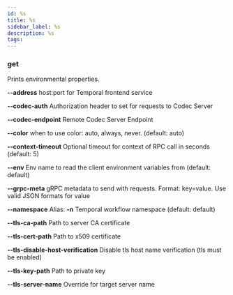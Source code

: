 ```yaml
---
id: %s
title: %s
sidebar_label: %s
description: %s
tags:
---
```


### get

Prints environmental properties.

**--address**
host:port for Temporal frontend service

**--codec-auth**
Authorization header to set for requests to Codec Server

**--codec-endpoint**
Remote Codec Server Endpoint

**--color**
when to use color: auto, always, never. (default: auto)

**--context-timeout**
Optional timeout for context of RPC call in seconds (default: 5)

**--env**
Env name to read the client environment variables from (default: default)

**--grpc-meta**
gRPC metadata to send with requests. Format: key=value. Use valid JSON formats for value

**--namespace**
Alias: **-n**
Temporal workflow namespace (default: default)

**--tls-ca-path**
Path to server CA certificate

**--tls-cert-path**
Path to x509 certificate

**--tls-disable-host-verification**
Disable tls host name verification (tls must be enabled)

**--tls-key-path**
Path to private key

**--tls-server-name**
Override for target server name

